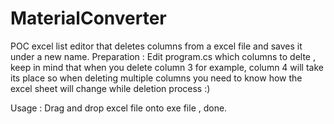 # MaterialConverter
POC excel list editor that deletes columns from a excel file and saves it under a new name.
Preparation : Edit program.cs which columns to delte , keep in mind that when you delete column 3 for example, column 4 will take its place so when deleting multiple columns you need to know how the excel sheet will change while deletion process :)

Usage : Drag and drop excel file onto exe file , done.
